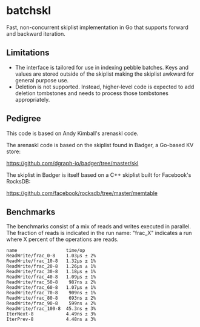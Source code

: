 # batchskl

Fast, non-concurrent skiplist implementation in Go that supports
forward and backward iteration.

## Limitations

* The interface is tailored for use in indexing pebble batches. Keys
  and values are stored outside of the skiplist making the skiplist
  awkward for general purpose use.
* Deletion is not supported. Instead, higher-level code is expected to
  add deletion tombstones and needs to process those tombstones
  appropriately.

## Pedigree

This code is based on Andy Kimball's arenaskl code.

The arenaskl code is based on the skiplist found in Badger, a Go-based
KV store:

https://github.com/dgraph-io/badger/tree/master/skl

The skiplist in Badger is itself based on a C++ skiplist built for
Facebook's RocksDB:

https://github.com/facebook/rocksdb/tree/master/memtable

## Benchmarks

The benchmarks consist of a mix of reads and writes executed in parallel. The
fraction of reads is indicated in the run name: "frac_X" indicates a run where
X percent of the operations are reads.

```
name                  time/op
ReadWrite/frac_0-8    1.03µs ± 2%
ReadWrite/frac_10-8   1.32µs ± 1%
ReadWrite/frac_20-8   1.26µs ± 1%
ReadWrite/frac_30-8   1.18µs ± 1%
ReadWrite/frac_40-8   1.09µs ± 1%
ReadWrite/frac_50-8    987ns ± 2%
ReadWrite/frac_60-8   1.07µs ± 1%
ReadWrite/frac_70-8    909ns ± 1%
ReadWrite/frac_80-8    693ns ± 2%
ReadWrite/frac_90-8    599ns ± 2%
ReadWrite/frac_100-8  45.3ns ± 3%
IterNext-8            4.49ns ± 3%
IterPrev-8            4.48ns ± 3%
```
